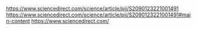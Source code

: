 https://www.sciencedirect.com/science/article/pii/S2090123221001491
https://www.sciencedirect.com/science/article/pii/S2090123221001491#main-content
https://www.sciencedirect.com/
